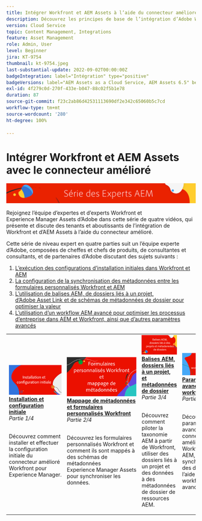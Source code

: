 ```yaml
---
title: Intégrer Workfront et AEM Assets à l’aide du connecteur amélioré
description: Découvrez les principes de base de l’intégration d’Adobe Workfront et d’Experience Manager Assets à l’aide du connecteur amélioré.
version: Cloud Service
topic: Content Management, Integrations
feature: Asset Management
role: Admin, User
level: Beginner
jira: KT-9754
thumbnail: kt-9754.jpeg
last-substantial-update: 2022-09-02T00:00:00Z
badgeIntegration: label="Intégration" type="positive"
badgeVersions: label="AEM Assets as a Cloud Service, AEM Assets 6.5" before-title="false"
exl-id: 4f279c0d-270f-433e-b047-88c02f5b1e78
duration: 87
source-git-commit: f23c2ab86d42531113690df2e342c65060b5c7cd
workflow-type: tm+mt
source-wordcount: '280'
ht-degree: 100%

---
```


# Intégrer Workfront et AEM Assets avec le connecteur amélioré

![AEM Experts Series.](./assets/banner.png)

Rejoignez l’équipe d’expertes et d’experts Workfront et Experience Manager Assets d’Adobe dans cette série de quatre vidéos, qui présente et discute des tenants et aboutissants de l’intégration de Workfront et d’AEM Assets à l’aide du connecteur amélioré.

Cette série de niveau expert en quatre parties suit un l’équipe experte d’Adobe, composées de cheffes et chefs de produits, de consultantes et consultants, et de partenaires d’Adobe discutant des sujets suivants :

1. [L’exécution des configurations d’installation initiales dans Workfront et AEM](./setup.md)
2. [La configuration de la synchronisation des métadonnées entre les formulaires personnalisés Workfront et AEM](./custom-forms.md)
3. [L’utilisation de balises AEM, de dossiers liés à un projet, d’Adobe Asset Link et de schémas de métadonnées de dossier pour optimiser la valeur](./aem-tags-project-linked-folders-and-folder-metadata.md)
4. [L’utilisation d’un workflow AEM avancé pour optimiser les processus d’entreprise dans AEM et Workfront, ainsi que d’autres paramètres avancés](./advanced-settings-and-workflows.md)

<table>
  <td>
      <a href="./setup.md">
        <img alt="Installation et configuration initiale" 
             src="./assets/setup.png">
      </a>
      <div>
         <a href="./setup.md"><strong>Installation et configuration initiale</strong></a>
<br/><em>Partie 1/4</em>
      </div>
      <p>
        <br/>
Découvrez comment installer et effectuer la configuration initiale du connecteur amélioré Workfront pour Experience Manager.
      </p>
   </td>
   <!-- Workfront custom forms and metadata mapping -->
   <td>
      <a href="./custom-forms.md">
        <img alt="Mappage de métadonnées et formulaires personnalisés Workfront" 
             src="./assets/custom-forms.png">
      </a>
      <div>
         <a href="./custom-forms.md"><strong>Mappage de métadonnées et formulaires personnalisés Workfront</strong></a>
<br/><em>Partie 2/4</em>
      </div>
      <p>
        <br/>
Découvrez les formulaires personnalisés Workfront et comment ils sont mappés à des schémas de métadonnées Experience Manager Assets pour synchroniser les données.
      </p>
    </td>
    <!-- AEM Tags, project linked folders, and folder metadata -->
    <td>
      <a href="./aem-tags-project-linked-folders-and-folder-metadata.md">
        <img alt="Balises AEM, dossiers liés à un projet, et métadonnées de dossier" 
             src="./assets/aem-tags.png">
      </a>
      <div>
         <a href="./aem-tags-project-linked-folders-and-folder-metadata.md"><strong>Balises AEM, dossiers liés à un projet, et métadonnées de dossier</strong></a>
<br/><em>Partie 3/4</em> 
      </div>
      <p>
        <br/>
Découvrez comment piloter la taxonomie AEM à partir de Workfront, utiliser des dossiers liés à un projet et des données à des métadonnées de dossier de ressources AEM.
      </p>
   </td>   
   <!-- Advanced workflows -->
    <td>
      <a href="./advanced-settings-and-workflows.md">
        <img alt="Paramètres avancés et workflows" 
             src="./assets/advanced.png">
      </a>
      <div>
         <a href="./advanced-settings-and-workflows.md"><strong>Paramètres avancés et workflows</strong></a>
<br/><em>Partie 4/4</em>
      </div>
      <p>
        <br/>
Découvrez les paramètres avancés du connecteur amélioré Workfront pour AEM, gérez la synchronisation des données à l’aide de workflows avancés.
      </p>
   </td>
  </tr>  
</tbody></table>
